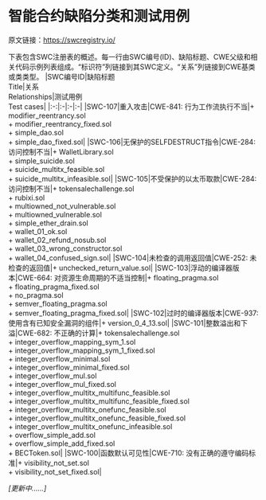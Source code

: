 # 智能合约缺陷分类和测试用例
原文链接：https://swcregistry.io/

下表包含SWC注册表的概述。每一行由SWC编号(ID)、缺陷标题、CWE父级和相关代码示例列表组成。“标识符”列链接到其SWC定义。“关系”列链接到CWE基类或类类型。
|SWC编号ID|缺陷标题<br>Title|关系<br>Relationships|测试用例<br>Test cases|
|:-:|:-|:-|:-|
|SWC-107|重入攻击|CWE-841: 行为工作流执行不当|+ modifier_reentrancy.sol<br/>+ modifier_reentrancy_fixed.sol<br/>+ simple_dao.sol<br/>+ simple_dao_fixed.sol|
|SWC-106|无保护的SELFDESTRUCT指令|CWE-284: 访问控制不当|+ WalletLibrary.sol<br/>+ simple_suicide.sol<br/>+ suicide_multitx_feasible.sol<br/>+ suicide_multitx_infeasible.sol|
|SWC-105|不受保护的以太币取款|CWE-284: 访问控制不当|+ tokensalechallenge.sol<br/>+ rubixi.sol<br/>+ multiowned_not_vulnerable.sol<br/>+ multiowned_vulnerable.sol<br/>+ simple_ether_drain.sol<br/>+ wallet_01_ok.sol<br/>+ wallet_02_refund_nosub.sol<br/>+ wallet_03_wrong_constructor.sol<br/>+ wallet_04_confused_sign.sol|
|SWC-104|未检查的调用返回值|CWE-252: 未检查的返回值|+ unchecked_return_value.sol|
|SWC-103|浮动的编译器版本|CWE-664: 对资源生命周期的不适当控制|+ floating_pragma.sol<br/>+ floating_pragma_fixed.sol<br/>+ no_pragma.sol<br/>+ semver_floating_pragma.sol<br/>+ semver_floating_pragma_fixed.sol|
|SWC-102|过时的编译器版本|CWE-937: 使用含有已知安全漏洞的组件|+ version_0_4_13.sol|
|SWC-101|整数溢出和下溢|CWE-682: 不正确的计算|+ tokensalechallenge.sol<br/>+ integer_overflow_mapping_sym_1.sol<br/>+ integer_overflow_mapping_sym_1_fixed.sol<br/>+ integer_overflow_minimal.sol<br/>+ integer_overflow_minimal_fixed.sol<br/>+ integer_overflow_mul.sol<br/>+ integer_overflow_mul_fixed.sol<br/>+ integer_overflow_multitx_multifunc_feasible.sol<br/>+ integer_overflow_multitx_multifunc_feasible_fixed.sol<br/>+ integer_overflow_multitx_onefunc_feasible.sol<br/>+ integer_overflow_multitx_onefunc_feasible_fixed.sol<br/>+ integer_overflow_multitx_onefunc_infeasible.sol<br/>+ overflow_simple_add.sol<br/>+ overflow_simple_add_fixed.sol<br/>+ BECToken.sol|
|SWC-100|函数默认可见性|CWE-710: 没有正确的遵守编码标准|+ visibility_not_set.sol<br/>+ visibility_not_set_fixed.sol|

*[更新中......]*
